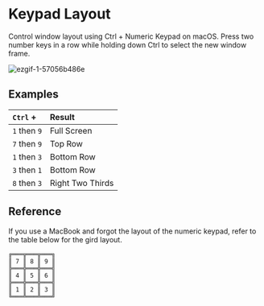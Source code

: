 # Keypad Layout
Control window layout using Ctrl + Numeric Keypad on macOS. Press two number keys in a row while holding down Ctrl to select the new window frame.

![ezgif-1-57056b486e](https://cloud.githubusercontent.com/assets/1794407/23961259/ac928d3c-09aa-11e7-9694-4c995639d254.gif)

## Examples
| `Ctrl` +     | Result           |
| :----------- | :--------------- |
| `1` then `9` | Full Screen      |
| `7` then `9` | Top Row          |
| `1` then `3` | Bottom Row       |
| `3` then `1` | Bottom Row       |
| `8` then `3` | Right Two Thirds |

## Reference
If you use a MacBook and forgot the layout of the numeric keypad, refer to the table below for the gird layout.

    ╔═══╦═══╦═══╗
    ║ 7 ║ 8 ║ 9 ║
    ╠═══╬═══╬═══╣
    ║ 4 ║ 5 ║ 6 ║
    ╠═══╬═══╬═══╣
    ║ 1 ║ 2 ║ 3 ║
    ╚═══╩═══╩═══╝

